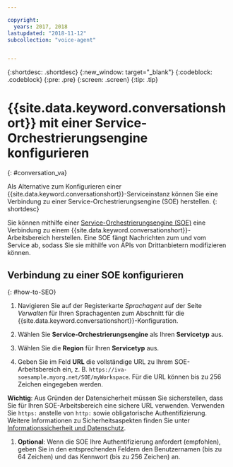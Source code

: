 ```yaml
---

copyright:
  years: 2017, 2018
lastupdated: "2018-11-12"
subcollection: "voice-agent"


---
```


{:shortdesc: .shortdesc}
{:new_window: target="_blank"}
{:codeblock: .codeblock}
{:pre: .pre}
{:screen: .screen}
{:tip: .tip}

# {{site.data.keyword.conversationshort}} mit einer Service-Orchestrierungsengine konfigurieren
{: #conversation_va}

Als Alternative zum Konfigurieren einer {{site.data.keyword.conversationshort}}-Serviceinstanz können Sie eine Verbindung zu einer Service-Orchestrierungsengine (SOE) herstellen.
{: shortdesc}

Sie können mithilfe einer [Service-Orchestrierungsengine (SOE)](/docs/services/voice-agent?topic=voice-agent-about#arch-soe) eine Verbindung zu einem {{site.data.keyword.conversationshort}}-Arbeitsbereich herstellen. Eine SOE fängt Nachrichten zum und vom Service ab, sodass Sie sie mithilfe von APIs von Drittanbietern modifizieren können.

## Verbindung zu einer SOE konfigurieren
{: #how-to-SEO}

1. Navigieren Sie auf der Registerkarte _Sprachagent_ auf der Seite _Verwalten_ für Ihren Sprachagenten zum Abschnitt für die {{site.data.keyword.conversationshort}}-Konfiguration.

1. Wählen Sie **Service-Orchestrierungsengine** als Ihren **Servicetyp** aus.

1. Wählen Sie die **Region** für Ihren **Servicetyp** aus.

1. Geben Sie im Feld **URL** die vollständige URL zu Ihrem SOE-Arbeitsbereich ein, z. B. `https://iva-soesample.myorg.net/SOE/myWorkspace`. Für die URL können bis zu 256 Zeichen eingegeben werden.

  **Wichtig**: Aus Gründen der Datensicherheit müssen Sie sicherstellen, dass Sie für Ihren SOE-Arbeitsbereich eine sichere URL verwenden. Verwenden Sie `https:` anstelle von `http:` sowie obligatorische Authentifizierung. Weitere Informationen zu Sicherheitsaspekten finden Sie unter [Informationssicherheit und Datenschutz](/docs/services/voice-agent?topic=voice-agent-infosec).

1. **Optional**: Wenn die SOE Ihre Authentifizierung anfordert (empfohlen), geben Sie in den entsprechenden Feldern den Benutzernamen (bis zu 64 Zeichen) und das Kennwort (bis zu 256 Zeichen) an.
